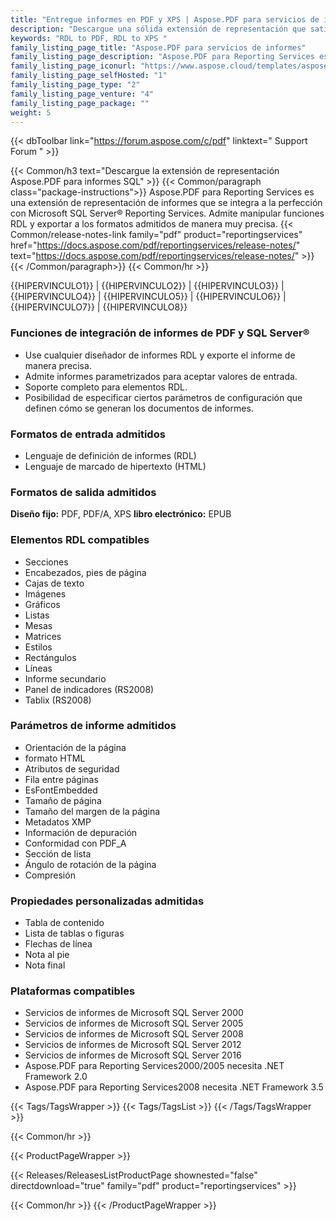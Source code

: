 ```yaml
---
title: "Entregue informes en PDF y XPS | Aspose.PDF para servicios de informes"
description: "Descargue una sólida extensión de representación que satisfaga la necesidad de crear inteligencia comercial y soluciones de generación de informes para generar informes en PDF, PDF/A y XPS desde Microsoft SQL Server Reporting Services."
keywords: "RDL to PDF, RDL to XPS "
family_listing_page_title: "Aspose.PDF para servicios de informes"
family_listing_page_description: "Aspose.PDF para Reporting Services es una sólida extensión de representación para generar informes en PDF, PDF/A y XPS desde Microsoft SQL Server Reporting Services."
family_listing_page_iconurl: "https://www.aspose.cloud/templates/aspose/App_Themes/V3/images/pdf/272x272/aspose_pdf-for-reporting-services-min.png"
family_listing_page_selfHosted: "1"
family_listing_page_type: "2"
family_listing_page_venture: "4"
family_listing_page_package: ""
weight: 5
---
```


{{< dbToolbar link="https://forum.aspose.com/c/pdf" linktext=" Support Forum " >}}

{{< Common/h3 text="Descargue la extensión de representación Aspose.PDF para informes SQL"  >}}
{{< Common/paragraph class="package-instructions">}}
Aspose.PDF para Reporting Services es una extensión de representación de informes que se integra a la perfección con Microsoft SQL Server® Reporting Services. Admite manipular funciones RDL y exportar a los formatos admitidos de manera muy precisa.
{{< Common/release-notes-link family="pdf" product="reportingservices" href="https://docs.aspose.com/pdf/reportingservices/release-notes/" text="https://docs.aspose.com/pdf/reportingservices/release-notes/"  >}}
{{< /Common/paragraph>}}
{{< Common/hr >}}

{{HIPERVINCULO1}} | {{HIPERVINCULO2}} | {{HIPERVINCULO3}} | {{HIPERVINCULO4}} | {{HIPERVINCULO5}} | {{HIPERVINCULO6}} | {{HIPERVINCULO7}} | {{HIPERVINCULO8}}

### Funciones de integración de informes de PDF y SQL Server®

- Use cualquier diseñador de informes RDL y exporte el informe de manera precisa.
- Admite informes parametrizados para aceptar valores de entrada.
- Soporte completo para elementos RDL.
- Posibilidad de especificar ciertos parámetros de configuración que definen cómo se generan los documentos de informes.

### Formatos de entrada admitidos

- Lenguaje de definición de informes (RDL)
- Lenguaje de marcado de hipertexto (HTML)

### Formatos de salida admitidos

**Diseño fijo:** PDF, PDF/A, XPS
**libro electrónico:** EPUB

### Elementos RDL compatibles

- Secciones
- Encabezados, pies de página
- Cajas de texto
- Imágenes
- Gráficos
- Listas
- Mesas
- Matrices
- Estilos
- Rectángulos
- Líneas
- Informe secundario
- Panel de indicadores (RS2008)
- Tablix (RS2008)

### Parámetros de informe admitidos

- Orientación de la página
- formato HTML
- Atributos de seguridad
- Fila entre páginas
- EsFontEmbedded
- Tamaño de página
- Tamaño del margen de la página
- Metadatos XMP
- Información de depuración
- Conformidad con PDF_A
- Sección de lista
- Ángulo de rotación de la página
- Compresión

### Propiedades personalizadas admitidas

- Tabla de contenido
- Lista de tablas o figuras
- Flechas de línea
- Nota al pie
- Nota final

### Plataformas compatibles

- Servicios de informes de Microsoft SQL Server 2000
- Servicios de informes de Microsoft SQL Server 2005
- Servicios de informes de Microsoft SQL Server 2008
- Servicios de informes de Microsoft SQL Server 2012
- Servicios de informes de Microsoft SQL Server 2016
- Aspose.PDF para Reporting Services2000/2005 necesita .NET Framework 2.0
- Aspose.PDF para Reporting Services2008 necesita .NET Framework 3.5

{{< Tags/TagsWrapper >}}
{{< Tags/TagsList >}}
{{< /Tags/TagsWrapper >}}

{{< Common/hr >}}

{{< ProductPageWrapper >}}

<!-- ReleasesListProductPage-->

{{< Releases/ReleasesListProductPage shownested="false"  directdownload="true" family="pdf" product="reportingservices" >}}

<!-- /ReleasesListProductPage-->

{{< Common/hr >}}
{{< /ProductPageWrapper >}}

